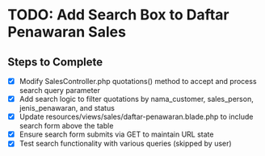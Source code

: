 # TODO: Add Search Box to Daftar Penawaran Sales

## Steps to Complete

- [x] Modify SalesController.php quotations() method to accept and process search query parameter
- [x] Add search logic to filter quotations by nama_customer, sales_person, jenis_penawaran, and status
- [x] Update resources/views/sales/daftar-penawaran.blade.php to include search form above the table
- [x] Ensure search form submits via GET to maintain URL state
- [x] Test search functionality with various queries (skipped by user)
